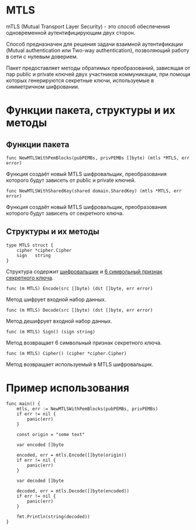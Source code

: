 # MTLS

mTLS (Mutual Transport Layer Security) - это способ обеспечения одновременной аутентифицирующим двух сторон.

Способ предназначен для решения задачи взаимной аутентификации (Mutual authentication или Two-way authentication),
позволяющий работу в сети с нулевым доверием.

Пакет предоставляет методы обратимых преобразований, зависящая от пар public и private ключей двух участников
коммуникации, при помощи которых генерируются секретные ключи, используемые в симметричном шифровании.

# Функции пакета, структуры и их методы

## Функции пакета

```golang
func NewMTLSWithPemBlocks(pubPEMBs, privPEMBs []byte) (mtls *MTLS, err error)
```

Функция создаёт новый MTLS шифровальщик, преобразования которого будут зависеть от public и private ключей.

```golang
func NewMTLSWithSharedKey(shared domain.SharedKey) (mtls *MTLS, err error)
```

Функция создаёт новый MTLS шифровальщик, преобразования которого будут зависеть от секретного ключа.



## Структуры и их методы

```golang
type MTLS struct {
    cipher *cipher.Cipher
    sign   string
}
```

Структура содержит [шифровальщик](../pkg/cipher/readme.md)
и [6 символьный признак секретного ключа](../pkg/ed25519/readme.md).

```golang
func (m MTLS) Encode(src []byte) (dst []byte, err error)
```

Метод шифрует входной набор данных.

```golang
func (m MTLS) Decode(src []byte) (dst []byte, err error)
```

Метод дешифрует входной набор данных.

```golang
func (m MTLS) Sign() (sign string)
```

Метод возвращает 6 символьный признак секретного ключа.

```golang
func (m MTLS) Cipher() (cipher *cipher.Cipher)
```

Метод возвращает используемый в MTLS шифровальщик.

# Пример использования

```golang
func main() {
    mtls, err := NewMTLSWithPemBlocks(pubPEMBs, privPEMBs)
    if err != nil {
        panic(err)
    }

    const origin = "some text"
    
    var encoded []byte
    
    encoded, err = mtls.Encode([]byte(origin))
    if err != nil {
        panic(err)
    }
    
    var decoded []byte
    
    decoded, err = mtls.Decode([]byte(encoded))
    if err != nil {
        panic(err)
    }
    
    fmt.Println(string(decoded))
}
```